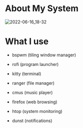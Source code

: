 
# About My System <a name="About"></a>

![2022-06-16_18-32](https://user-images.githubusercontent.com/95656575/174121013-bf4975c8-8c7a-4aa1-8a39-4b6c3efe94cc.png)

# What I use

- bspwm (tiling window manager)
  
- rofi (program launcher)
  
- kitty (terminal)
  
- ranger (file manager)
  
- cmus (music player)
  
- firefox (web browsing)
  
- htop (system monitoring)
  
- dunst (notifications)
